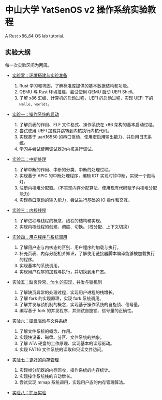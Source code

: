 # 中山大学 YatSenOS v2 操作系统实验教程

A Rust x86_64 OS lab tutorial.

## 实验大纲

每一次实验区间为两周。

- [实验零：环境搭建与实验准备](./labs/0x00-env)

    1. Rust 学习和巩固，了解标准库提供的基本数据结构和功能。
    2. QEMU 与 Rust 环境搭建，尝试使用 QEMU 启动 UEFI Shell。
    3. 了解 x86 汇编、计算机的启动过程，UEFI 的启动过程，实现 UEFI 下的 `Hello, world!`。

- [实验一：操作系统的启动](./labs/0x01-boot)

    1. 了解页表的作用、ELF 文件格式、操作系统在 x86 架构的基本启动过程。
    2. 尝试使用 UEFI 加载并跳转到内核执行内核代码。
    3. 实现基于 uart16550 的串口驱动，使用宏启用输出能力、并启用日志系统。
    4. 学习并尝试使用调试器对内核进行调试。

- [实验二：中断处理](./labs/0x02-interrupt)

    1. 了解中断的作用、中断的分类、中断的处理过程。
    2. 实现基于 APIC 的中断处理程序，编辑 IDT 实现时钟中断，实现一个跑马灯。
    3. 注册内核堆分配器。（不实现内存分配算法，使用现有代码赋予内核堆分配能力）
    4. 实现串口驱动的输入能力，尝试进行基础的 IO 操作和交互。

- [实验三：内核线程](./labs/0x03-kernel-threads)

    1. 了解进程与线程的概念、线程的结构和实现。
    2. 实现内核线程的创建、调度、切换。（栈分配、上下文切换）

- [实验四：用户程序与系统调用](./labs/0x04-userspace)

    1. 了解用户态与内核态的区别、用户程序的加载与执行。
    2. 补充页表、内存分配相关知识，了解使用链接器脚本编译能够被加载执行的程序。
    3. 实现基本的系统调用。
    4. 实现用户程序的加载与执行，并切换到用户态。

- [实验五：缺页异常、fork 的实现、并发与锁机制](./labs/0x05-page-fault-fork-and-lock)

    1. 了解缺页异常的处理过程，实现用户进程的栈增长。
    2. 了解 fork 的实现原理，实现 fork 系统调用。
    3. 了解并发与锁机制的概念，实现基于操作系统的自旋锁、信号量。
    4. 编写基于 fork 的并发程序，并测试自旋锁、信号量的正确性。

- [实验六：硬盘驱动与文件系统](./labs/0x06-filesystem)

    1. 了解文件系统的概念、作用。
    2. 实现块设备、磁盘、分区、文件系统的抽象。
    3. 了解 ATA 硬盘的工作原理、实现基本的读写驱动。
    4. 实现 FAT16 文件系统的读取和只读文件访问。

- [实验七：更好的内存管理](./labs/0x07-memory-management)

    1. 实现帧分配器的内存回收，操作系统的内存统计。
    2. 实现操作系统栈的自动增长。
    3. 尝试实现 mmap 系统调用，实现用户态的内存管理算法。

- [实验八：扩展实验](./labs/0x08-further)
